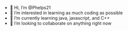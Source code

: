 - 👋 Hi, I’m @Phelps21
- 👀 I’m interested in learning as much coding as possible
- 🌱 I’m currently learning java, javascript, and C++
- 💞️ I’m looking to collaborate on anything right now

<!---
Phelps21/Phelps21 is a ✨ special ✨ repository because its `README.md` (this file) appears on your GitHub profile.
You can click the Preview link to take a look at your changes.
--->
